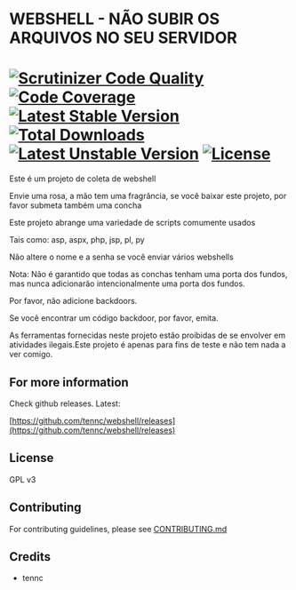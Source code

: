﻿WEBSHELL -  NÃO SUBIR OS ARQUIVOS NO SEU SERVIDOR
=============                                                                                                                                                                              
[![Scrutinizer Code Quality](https://scrutinizer-ci.com/g/ricardosierra/webshell/badges/quality-score.png?b=master)](https://scrutinizer-ci.com/g/ricardosierra/webshell/?branch=master) [![Code Coverage](https://scrutinizer-ci.com/g/ricardosierra/webshell/badges/coverage.png?b=master)](https://scrutinizer-ci.com/g/ricardosierra/webshell/?branch=master)                                                                                                       
[![Latest Stable Version](https://poser.pugx.org/ricardosierra/webshell/v/stable.png)](https://packagist.org/packages/ricardosierra/webshell) [![Total Downloads](https://poser.pugx.org/ricardosierra/webshell/downloads.png)](https://packagist.org/packages/ricardosierra/webshell) [![Latest Unstable Version](https://poser.pugx.org/ricardosierra/webshell/v/unstable.png)](https://packagist.org/packages/ricardosierra/webshell) [![License](https://poser.pugx.org/ricardosierra/webshell/license.png)](https://packagist.org/packages/ricardosierra/webshell)
========
Este é um projeto de coleta de webshell

Envie uma rosa, a mão tem uma fragrância, se você baixar este projeto, por favor submeta também uma concha

Este projeto abrange uma variedade de scripts comumente usados

Tais como: asp, aspx, php, jsp, pl, py

Não altere o nome e a senha se você enviar vários webshells

Nota: Não é garantido que todas as conchas tenham uma porta dos fundos, mas nunca adicionarão intencionalmente uma porta dos fundos.

Por favor, não adicione backdoors.

Se você encontrar um código backdoor, por favor, emita.

As ferramentas fornecidas neste projeto estão proibidas de se envolver em atividades ilegais.Este projeto é apenas para fins de teste e não tem nada a ver comigo.


## For more information

Check github releases. Latest:

[https://github.com/tennc/webshell/releases](https://github.com/tennc/webshell/releases)

## License

GPL v3

## Contributing

For contributing guidelines, please see [CONTRIBUTING.md](CONTRIBUTING.md)

## Credits

- tennc